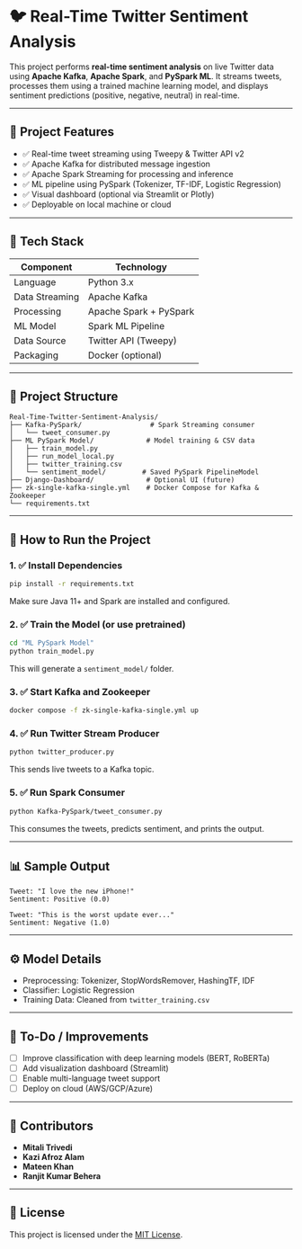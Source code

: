 
# 🐦 Real-Time Twitter Sentiment Analysis

This project performs **real-time sentiment analysis** on live Twitter data using **Apache Kafka**, **Apache Spark**, and **PySpark ML**. It streams tweets, processes them using a trained machine learning model, and displays sentiment predictions (positive, negative, neutral) in real-time.

---

## 🚀 Project Features

- ✅ Real-time tweet streaming using Tweepy & Twitter API v2
- ✅ Apache Kafka for distributed message ingestion
- ✅ Apache Spark Streaming for processing and inference
- ✅ ML pipeline using PySpark (Tokenizer, TF-IDF, Logistic Regression)
- ✅ Visual dashboard (optional via Streamlit or Plotly)
- ✅ Deployable on local machine or cloud

---

## 🧱 Tech Stack

| Component       | Technology           |
|----------------|----------------------|
| Language        | Python 3.x           |
| Data Streaming  | Apache Kafka         |
| Processing      | Apache Spark + PySpark |
| ML Model        | Spark ML Pipeline    |
| Data Source     | Twitter API (Tweepy) |
| Packaging       | Docker (optional)    |

---

## 📂 Project Structure

```
Real-Time-Twitter-Sentiment-Analysis/
├── Kafka-PySpark/                 # Spark Streaming consumer
│   └── tweet_consumer.py
├── ML PySpark Model/             # Model training & CSV data
│   ├── train_model.py
│   ├── run_model_local.py
│   ├── twitter_training.csv
│   └── sentiment_model/         # Saved PySpark PipelineModel
├── Django-Dashboard/             # Optional UI (future)
├── zk-single-kafka-single.yml    # Docker Compose for Kafka & Zookeeper
└── requirements.txt
```

---

## 🧪 How to Run the Project

### 1. ✅ Install Dependencies

```bash
pip install -r requirements.txt
```

Make sure Java 11+ and Spark are installed and configured.

### 2. ✅ Train the Model (or use pretrained)

```bash
cd "ML PySpark Model"
python train_model.py
```

This will generate a `sentiment_model/` folder.

### 3. ✅ Start Kafka and Zookeeper

```bash
docker compose -f zk-single-kafka-single.yml up
```

### 4. ✅ Run Twitter Stream Producer

```bash
python twitter_producer.py
```

This sends live tweets to a Kafka topic.

### 5. ✅ Run Spark Consumer

```bash
python Kafka-PySpark/tweet_consumer.py
```

This consumes the tweets, predicts sentiment, and prints the output.

---

## 📊 Sample Output

```
Tweet: "I love the new iPhone!"
Sentiment: Positive (0.0)

Tweet: "This is the worst update ever..."
Sentiment: Negative (1.0)
```

---

## ⚙️ Model Details

- Preprocessing: Tokenizer, StopWordsRemover, HashingTF, IDF
- Classifier: Logistic Regression
- Training Data: Cleaned from `twitter_training.csv`

---

## 📝 To-Do / Improvements

- [ ] Improve classification with deep learning models (BERT, RoBERTa)
- [ ] Add visualization dashboard (Streamlit)
- [ ] Enable multi-language tweet support
- [ ] Deploy on cloud (AWS/GCP/Azure)

---

## 🙌 Contributors

- **Mitali Trivedi**
- **Kazi Afroz Alam**
- **Mateen Khan**
- **Ranjit Kumar Behera**

---

## 📜 License

This project is licensed under the [MIT License](LICENSE).

